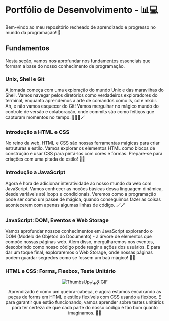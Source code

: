 # Portfólio de Desenvolvimento - 📊💻

Bem-vindo ao meu repositório recheado de aprendizado e progresso no mundo da programação! 🚀

## Fundamentos

Nesta seção, vamos nos aprofundar nos fundamentos essenciais que formam a base do nosso conhecimento de programação.

### Unix, Shell e Git

A jornada começa com uma exploração do mundo Unix e das maravilhas do Shell. Vamos navegar pelos diretórios como verdadeiros exploradores do terminal, enquanto aprendemos a arte de comandos como ls, cd e mkdir. Ah, e não vamos esquecer do Git! Vamos mergulhar no mágico mundo do controle de versão e colaboração, onde commits são como feitiços que capturam momentos no tempo. 🧙‍♂️🐚🪄

### Introdução a HTML e CSS

No reino da web, HTML e CSS são nossas ferramentas mágicas para criar estruturas e estilo. Vamos explorar os elementos HTML como blocos de construção e usar CSS para pintá-los com cores e formas. Prepare-se para criações com uma pitada de estilo! 🏰🎨

### Introdução a JavaScript

Agora é hora de adicionar interatividade ao nosso mundo da web com JavaScript. Vamos conhecer as noções básicas dessa linguagem dinâmica, desde variáveis até loops e condicionais. Veremos como a programação pode ser como um passe de mágica, quando conseguimos fazer as coisas acontecerem com apenas algumas linhas de código. 🪄🪄

### JavaScript: DOM, Eventos e Web Storage

Vamos aprofundar nossos conhecimentos em JavaScript explorando o DOM (Modelo de Objetos do Documento) - a árvore de elementos que compõe nossas páginas web. Além disso, mergulharemos nos eventos, descobrindo como nosso código pode reagir a ações dos usuários. E para dar um toque final, exploraremos o Web Storage, onde nossas páginas podem guardar segredos como se fossem um baú mágico! 🌳🎉

### HTML e CSS: Forms, Flexbox, Teste Unitário


<div align = "center">
  
![ThumbsUpالإبهامGIF](https://media1.giphy.com/media/11JTxkrmq4bGE0/giphy.gif?cid=ecf05e47fuuev648xikivvffczllafghbdwu79vwitug3yhw&ep=v1_gifs_search&rid=giphy.gif&ct=g)

Aprendizado é como um quebra-cabeça, e agora estamos encaixando as peças de forms em HTML e estilos flexíveis com CSS usando a flexbox. E para garantir que estão funcionando, vamos aprender sobre testes unitários para ter certeza de que cada parte do nosso código é tão bom quanto imaginamos. 🧩🎩


